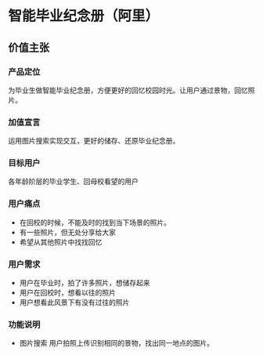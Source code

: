 # 智能毕业纪念册（阿里）

## 价值主张
### 产品定位
为毕业生做智能毕业纪念册，方便更好的回忆校园时光。让用户通过景物，回忆照片。

### 加值宣言
运用图片搜索实现交互，更好的储存、还原毕业纪念册。

### 目标用户
各年龄阶层的毕业学生、回母校看望的用户

### 用户痛点
- 在回校的时候，不能及时的找到当下场景的照片。
- 有一些照片，但无处分享给大家
- 希望从其他照片中找找回忆
 
### 用户需求
- 用户在毕业时，拍了许多照片，想储存起来
- 用户在回校时，想看以往的照片
- 用户想看此风景下有没有过往的照片

### 功能说明
- 图片搜索
用户拍照上传识别相同的景物，找出同一地点的图片。
